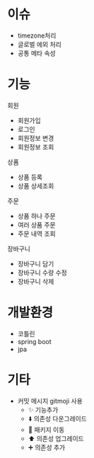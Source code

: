 # 이슈

- timezone처리
- 글로벌 에외 처리
- 공통 메타 속성

# 기능

회원
- 회원가입
- 로그인
- 회원정보 변경
- 회원정보 조회

상품
- 상품 등록
- 상품 상세조회

주문
- 상품 하나 주문
- 여러 상품 주문
- 주문 내역 조회

장바구니
- 장바구니 담기
- 장바구니 수량 수정
- 장바구니 삭제

# 개발환경

- 코틀린
- spring boot
- jpa

# 기타

- 커밋 메시지 gitmoji 사용
  - :sparkles: 기능추가
  - :arrow_down: 의존성 다운그레이드
  - :truck: 패키지 이동
  - :arrow_up: 의존성 업그레이드
  - :heavy_plus_sign: 의존성 추가
